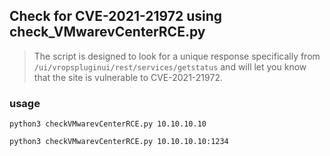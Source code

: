 ## Check for CVE-2021-21972 using check_VMwarevCenterRCE.py

> The script is designed to look for a unique response specifically from `/ui/vropspluginui/rest/services/getstatus` and will let you know that the site is vulnerable to CVE-2021-21972.

### usage
```
python3 checkVMwarevCenterRCE.py 10.10.10.10

python3 checkVMwarevCenterRCE.py 10.10.10.10:1234
```

